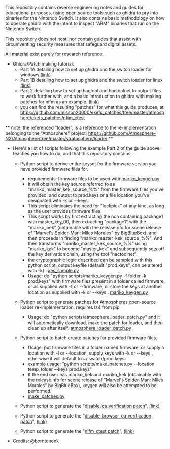 This repository contains reverse engineering notes and guides for educational purposes, using open source tools such as ghidra to pry into binaries for the Nintendo Switch. It also contains basic methodology on how to operate ghidra with the intent to inspect "ARM" binaries that run on the Nintendo Switch.

This repository does not host, nor contain guides that assist with circumventing security measures that safeguard digital assets.

All material exist purely for research reference.

* Ghidra/Patch making tutorial:
  - Part 1A detailing how to set up ghidra and the switch loader for windows [(link)](guides/Part1A-WindowsSetup.MD)
  - Part 1B detailing how to set up ghidra and the switch loader for linux [(link)](guides/Part1B-LinuxSetup.MD)
  - Part 2 detailing how to set up hactool and hactoolnet to output files to work further with, and a basic introduction to ghidra with making patches for nifm as an example. [(link)](guides/Part2.MD)
  - you can find the resulting "patches" for what this guide produces, at https://github.com/misson20000/exefs_patches/tree/master/atmosphere/exefs_patches/nfim_ctest


** note: the referenced "loader", is a reference to the re-implementation belonging to the "Atmosphere" project; https://github.com/Atmosphere-NX/Atmosphere/tree/master/stratosphere/loader **

* Here's a list of scripts following the example Part 2 of the guide above teaches you how to do, and that this repository contains.

  - Python script to derive entire keyset for the firmware version you have provided firmware files for.
    * requirements: firmware files to be used with [mariko_keygen.py](scripts/mariko_keygen.py)
    * It will obtain the key source referred to as "mariko_master_kek_source_%%" from the firmware files you've provided, and output to prod.keys or a file location you've designated with -k or --keys.
    * This script eliminates the need for "lockpick" of any kind, as long as the user provides firmware files.
    * This script works by first extracting the nca containing package1 with master_key_00, then extracting "package1" with the "mariko_bek" (obtainable with the release.nfo for scene release of "Marvel's Spider-Man: Miles Morales" by BigBlueBox), and then proceeds in finding "mariko_master_kek_source_%%", And then transforms "mariko_master_kek_source_%%" using "mariko_kek" to become "master_kek" and subsequently sets off the key derivation chain, using the tool "hactoolnet".
    * the cryptographic logic described can be sampled with this python script, output keyfile (default "prod.keys", can be altered with -k) : [aes_sample.py](scripts/aes_sample.py)
    * Usage: do "python scripts/mariko_keygen.py -f folder -k prod.keys" with firmware files present in a folder called firmware, or as supplied with -f or --firmware, or store the keys at another location as supplied with -k or --keys . [mariko_keygen.py](scripts/mariko_keygen.py)

  - Python script to generate patches for Atmospheres open-source loader re-implementation, requires lz4 from pip 
    * Usage: do "python scripts/atmosphere_loader_patch.py" and it will automatically download, make the patch for loader, and then clean up after itself. [atmosphere_loader_patch.py](scripts/atmosphere_loader_patch.py)

  - Python script to batch create patches for provided firmware files.
    * Usage: put firmware files in a folder named firmware, or supply a location with -l or --location, supply keys with -k or --keys., otherwise it will default to ~/.switch/prod.keys
    * example usage: "python scripts/make_patches.py --location temp_folder --keys prod.keys"
    * If the end user has mariko_bek and mariko_kek (obtainable with the release.nfo for scene release of "Marvel's Spider-Man: Miles Morales" by BigBlueBox), keygen will also be attempted to be performed.
    * [make_patches.py](scripts/make_patches.py)

  - Python script to generate the "[disable_ca_verification patch](https://github.com/misson20000/exefs_patches#disable-ca-verification)", [(link)](scripts/disable_ca_verification_patch.py)

  - Python script to generate the "[disable_browser_ca_verification patch](https://github.com/misson20000/exefs_patches#disable-browser-ca-verification)", [(link)](scripts/disable_browser_ca_verification_patch.py)

  - Python script to generate the "[nifm_ctest patch](https://github.com/misson20000/exefs_patches#nifm-ctest)", [(link)](scripts/nifm_ctest_patch.py)

* Credits: [@borntohonk](https://github.com/borntohonk)

